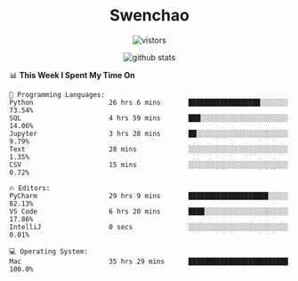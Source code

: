 <h1 align="center">Swenchao</h3>

<p align="center">
  <img src="https://visitor-badge.glitch.me/badge?page_id=Swenchao" alt="vistors" />
</p>

<p align="center">
  <img src="https://github-readme-stats.vercel.app/api?username=Swenchao&count_private=true&show_icons=true&theme=vue-dark&hide_title=true" alt="github stats" />
</p>

<!--START_SECTION:waka-->
📊 **This Week I Spent My Time On** 

```text
💬 Programming Languages: 
Python                   26 hrs 6 mins       ██████████████████░░░░░░░   73.54% 
SQL                      4 hrs 59 mins       ███░░░░░░░░░░░░░░░░░░░░░░   14.06% 
Jupyter                  3 hrs 28 mins       ██░░░░░░░░░░░░░░░░░░░░░░░   9.79% 
Text                     28 mins             ░░░░░░░░░░░░░░░░░░░░░░░░░   1.35% 
CSV                      15 mins             ░░░░░░░░░░░░░░░░░░░░░░░░░   0.72%

🔥 Editors: 
PyCharm                  29 hrs 9 mins       ████████████████████░░░░░   82.13% 
VS Code                  6 hrs 20 mins       ████░░░░░░░░░░░░░░░░░░░░░   17.86% 
IntelliJ                 0 secs              ░░░░░░░░░░░░░░░░░░░░░░░░░   0.01%

💻 Operating System: 
Mac                      35 hrs 29 mins      █████████████████████████   100.0%

```


<!--END_SECTION:waka-->
